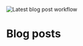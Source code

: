 ![Latest blog post workflow](https://github.com/kristianjackson/kristianjackson/workflows/Latest%20blog%20post%20workflow/badge.svg?branch=master)

# Blog posts
<!-- BLOG-POST-LIST:START -->
<!-- BLOG-POST-LIST:END -->


<!--
**kristianjackson/kristianjackson** is a ✨ _special_ ✨ repository because its `README.md` (this file) appears on your GitHub profile.

Here are some ideas to get you started:

- 🔭 I’m currently working on ...
- 🌱 I’m currently learning ...
- 👯 I’m looking to collaborate on ...
- 🤔 I’m looking for help with ...
- 💬 Ask me about ...
- 📫 How to reach me: ...
- 😄 Pronouns: ...
- ⚡ Fun fact: ...
-->
